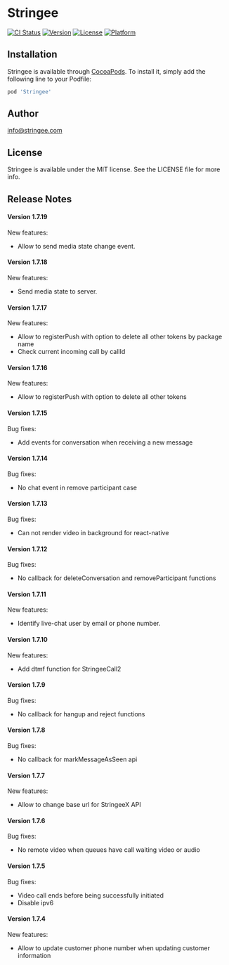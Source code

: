 # Stringee

[![CI Status](http://img.shields.io/travis/duochv@stringee.com/Stringee.svg?style=flat)](https://travis-ci.org/duochv@stringee.com/Stringee)
[![Version](https://img.shields.io/cocoapods/v/Stringee.svg?style=flat)](http://cocoapods.org/pods/Stringee)
[![License](https://img.shields.io/cocoapods/l/Stringee.svg?style=flat)](http://cocoapods.org/pods/Stringee)
[![Platform](https://img.shields.io/cocoapods/p/Stringee.svg?style=flat)](http://cocoapods.org/pods/Stringee)

## Installation

Stringee is available through [CocoaPods](http://cocoapods.org). To install
it, simply add the following line to your Podfile:

```ruby
pod 'Stringee'
```

## Author

info@stringee.com

## License

Stringee is available under the MIT license. See the LICENSE file for more info.

## Release Notes

#### Version 1.7.19
New features:
- Allow to send media state change event.

#### Version 1.7.18
New features:
- Send media state to server.

#### Version 1.7.17
New features:
- Allow to registerPush with option to delete all other tokens by package name
- Check current incoming call by callId

#### Version 1.7.16
New features:
- Allow to registerPush with option to delete all other tokens

#### Version 1.7.15
Bug fixes:
- Add events for conversation when receiving a new message

#### Version 1.7.14
Bug fixes:
- No chat event in remove participant case

#### Version 1.7.13
Bug fixes:
- Can not render video in background for react-native

#### Version 1.7.12
Bug fixes:
- No callback for deleteConversation and removeParticipant functions

#### Version 1.7.11
New features:
- Identify live-chat user by email or phone number.

#### Version 1.7.10
New features:
- Add dtmf function for StringeeCall2

#### Version 1.7.9
Bug fixes:
- No callback for hangup and reject functions

#### Version 1.7.8
Bug fixes:
- No callback for markMessageAsSeen api

#### Version 1.7.7
New features:
- Allow to change base url for StringeeX API

#### Version 1.7.6
Bug fixes:
- No remote video when queues have call waiting video or audio

#### Version 1.7.5
Bug fixes:
- Video call ends before being successfully initiated
- Disable ipv6

#### Version 1.7.4
New features:
- Allow to update customer phone number when updating customer information



